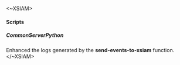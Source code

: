 <~XSIAM>
#### Scripts
##### CommonServerPython
Enhanced the logs generated by the **send-events-to-xsiam** function.  
</~XSIAM>